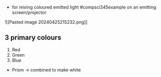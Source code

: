 - for mixing coloured emitted light
#compsci345example on an emitting screen/projector

![[Pasted image 20240425215232.png]]
## 3 primary colours
1. Red
2. Green
3. Blue

- Prism $\rightarrow$ combined to make white
